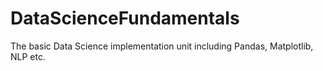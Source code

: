 # DataScienceFundamentals
The basic Data Science implementation unit including Pandas, Matplotlib, NLP etc. 
